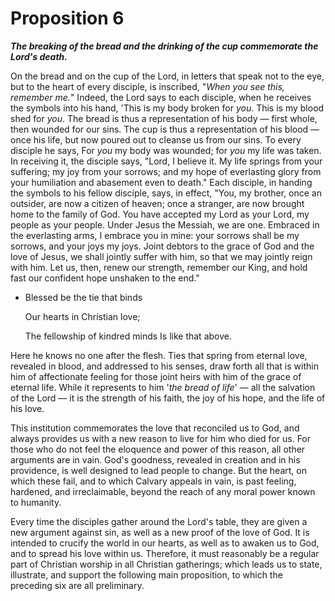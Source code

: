 # Proposition 6

***The breaking of the bread and the drinking of the cup commemorate the Lord's death.***

On the bread and on the cup of the Lord, in letters that speak not to the eye, but to the heart of every disciple, is inscribed, "*When you see this, remember me.*" Indeed, the Lord says to each disciple, when he receives the symbols into his hand, 'This is my body broken for *you*. This is my blood shed for *you*. The bread is thus a representation of his body — first whole, then wounded for our sins. The cup is thus a representation of his blood — once his life, but now poured out to cleanse us from our sins. To every disciple he says, For *you* my body was wounded; for *you* my life was taken. In receiving it, the disciple says, "Lord, I believe it. My life springs from your suffering; my joy from your sorrows; and my hope of everlasting glory from your humiliation and abasement even to death." Each disciple, in handing the symbols to his fellow disciple, says, in effect, "You, my brother, once an outsider, are now a citizen of heaven; once a stranger, are now brought home to the family of God. You have accepted my Lord as your Lord, my people as your people. Under Jesus the Messiah, we are one. Embraced in the everlasting arms, I embrace you in mine: your sorrows shall be my sorrows, and your joys my joys. Joint debtors to the grace of God and the love of Jesus, we shall jointly suffer with him, so that we may jointly reign with him. Let us, then, renew our strength, remember our King, and hold fast our confident hope unshaken to the end."

- Blessed be the tie that binds

  Our hearts in Christian love;

  The fellowship of kindred minds
  Is like that above.


Here he knows no one after the flesh. Ties that spring from eternal love, revealed in blood, and addressed to his senses, draw forth all that is within him of affectionate feeling for those joint heirs with him of the grace of eternal life. While it represents to him '*the bread of life*' — all the salvation of the Lord — it is the strength of his faith, the joy of his hope, and the life of his love.

This institution commemorates the love that reconciled us to God, and always provides us with a new reason to live for him who died for us. For those who do not feel the eloquence and power of this reason, all other arguments are in vain. God's goodness, revealed in creation and in his providence, is well designed to lead people to change. But the heart, on which these fail, and to which Calvary appeals in vain, is past feeling, hardened, and irreclaimable, beyond the reach of any moral power known to humanity.

Every time the disciples gather around the Lord's table, they are given a new argument against sin, as well as a new proof of the love of God. It is intended to crucify the world in our hearts, as well as to awaken us to God, and to spread his love within us. Therefore, it must reasonably be a regular part of Christian worship in all Christian gatherings; which leads us to state, illustrate, and support the following main proposition, to which the preceding six are all preliminary.
